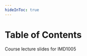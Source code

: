 ```yaml
---
hideInToc: true
---
```


# Table of Contents
Course lecture slides for IMD1005

<Toc columns="1" maxDepth="1" minDepth="1" mode="all" />
